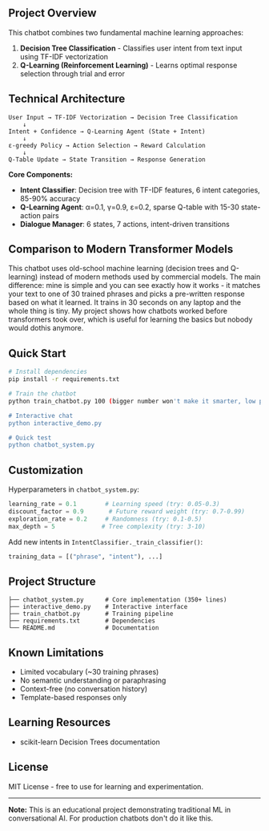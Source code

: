 ## Project Overview

This chatbot combines two fundamental machine learning approaches:

1. **Decision Tree Classification** - Classifies user intent from text input using TF-IDF vectorization
2. **Q-Learning (Reinforcement Learning)** - Learns optimal response selection through trial and error


## Technical Architecture

```
User Input → TF-IDF Vectorization → Decision Tree Classification
    ↓
Intent + Confidence → Q-Learning Agent (State + Intent)
    ↓
ε-greedy Policy → Action Selection → Reward Calculation
    ↓
Q-Table Update → State Transition → Response Generation
```

**Core Components:**

- **Intent Classifier**: Decision tree with TF-IDF features, 6 intent categories, 85-90% accuracy
- **Q-Learning Agent**: α=0.1, γ=0.9, ε=0.2, sparse Q-table with 15-30 state-action pairs
- **Dialogue Manager**: 6 states, 7 actions, intent-driven transitions

## Comparison to Modern Transformer Models


This chatbot uses old-school machine learning (decision trees and Q-learning) instead of modern methods used by commercial models. The main difference: mine is simple and you can see exactly how it works - it matches your text to one of 30 trained phrases and picks a pre-written response based on what it learned. It trains in 30 seconds on any laptop and the whole thing is tiny. My project shows how chatbots worked before transformers took over, which is useful for learning the basics but nobody would dothis anymore.

## Quick Start

```bash
# Install dependencies
pip install -r requirements.txt

# Train the chatbot
python train_chatbot.py 100 (bigger number won't make it smarter, low plateau)

# Interactive chat
python interactive_demo.py

# Quick test
python chatbot_system.py
```


## Customization

Hyperparameters in `chatbot_system.py`:

```python
learning_rate = 0.1        # Learning speed (try: 0.05-0.3)
discount_factor = 0.9       # Future reward weight (try: 0.7-0.99)
exploration_rate = 0.2     # Randomness (try: 0.1-0.5)
max_depth = 5             # Tree complexity (try: 3-10)
```

Add new intents in `IntentClassifier._train_classifier()`:
```python
training_data = [("phrase", "intent"), ...]
```

## Project Structure

```
├── chatbot_system.py      # Core implementation (350+ lines)
├── interactive_demo.py    # Interactive interface
├── train_chatbot.py       # Training pipeline
├── requirements.txt       # Dependencies
└── README.md              # Documentation
```

## Known Limitations

- Limited vocabulary (~30 training phrases)
- No semantic understanding or paraphrasing
- Context-free (no conversation history)
- Template-based responses only

## Learning Resources

- scikit-learn Decision Trees documentation

## License

MIT License - free to use for learning and experimentation.

---

**Note:** This is an educational project demonstrating traditional ML in conversational AI. For production chatbots don't do it like this.